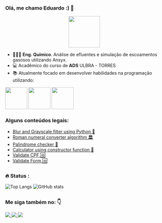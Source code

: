### Olá, me chamo Eduardo :) 👋

<div id="header" align="center">
  <img src="https://media.giphy.com/media/M9gbBd9nbDrOTu1Mqx/giphy.gif" width="100"/>
</div>

  - 👨🏼‍🔬 **Eng. Químico**. Análise de efluentes e simulação de escoamentos gasosos utilizando Ansyx.
  - 💻 Acadêmico do curso de **ADS** ULBRA - TORRES 
  - 📚 Atualmente focado em desenvolver habilidades na programação utilizando:
  <div style ="display: inline">
    <img width ='70' height ='70' src="https://cdn.jsdelivr.net/gh/devicons/devicon/icons/javascript/javascript-original.svg" />
    <img width ='70' height ='70' src="https://cdn.jsdelivr.net/gh/devicons/devicon/icons/java/java-original-wordmark.svg" />
    <img width ='70' height ='70' src="https://cdn.jsdelivr.net/gh/devicons/devicon/icons/nodejs/nodejs-original-wordmark.svg" />
  </div>
  
### Alguns conteúdos legais:
- <a href ="https://github.com/eduardoscheffer/cs50-week6-pythonFilters">Blur and Grayscale filter using Python 🐍</a>
- <a href ="https://github.com/eduardoscheffer/basic-JavaScript/blob/main/intermediate-algorithm-scripting/roman-numeral-converter-loop-within-a-loop.js">Roman numeral converter algorithm 🏛️</a>
- <a href ="https://github.com/eduardoscheffer/basic-JavaScript/blob/main/intermediate-algorithm-scripting/palindrome-checker.js"> Palindrome checker 🎯</a>
- <a href ="https://github.com/eduardoscheffer/curso-JavaScript-e-TypeScript-do-basico-ao-avancado/blob/main/funcoes-avancado/calculadora-com-funcao-construtora.html"> Calculator using constructor function 🧮</a>
- <a href ="https://github.com/eduardoscheffer/curso-JavaScript-e-TypeScript-do-basico-ao-avancado/blob/main/objetos-e-prototypes-avancado/97-validando-um-cpf.js">Validate CPF  🆔</a>
- <a href ="https://github.com/eduardoscheffer/curso-JavaScript-e-TypeScript-do-basico-ao-avancado/tree/main/classes-POO/validaForm/validaForm">Validate Form  🆔</a>
  
##

### :fire: Status :
![Top Langs](https://github-readme-stats.vercel.app/api/top-langs/?username=eduardoscheffer&theme=aura)
![GitHub stats](https://github-readme-stats.vercel.app/api?username=eduardoscheffer&show_icons=true&theme=aura)
##

### Me siga também no: 👇
<a href ="https://www.linkedin.com/in/eduardo-scheffer-12b4aa241/">
  <img src ="https://img.shields.io/badge/linkedin-%230077B5.svg?style=for-the-badge&logo=linkedin&logoColor=white" />
</a>
<a href ="https://www.instagram.com/duduscheffer/?igshid=YmMyMTA2M2Y%3D">
  <img src ="https://img.shields.io/badge/Instagram-%23E4405F.svg?style=for-the-badge&logo=Instagram&logoColor=white" />
</a>
<a href ="#">
  <img src ="https://img.shields.io/badge/Facebook-%231877F2.svg?style=for-the-badge&logo=Facebook&logoColor=white" />
</a>

##

